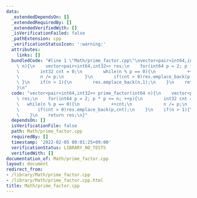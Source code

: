 ```yaml
---
data:
  _extendedDependsOn: []
  _extendedRequiredBy: []
  _extendedVerifiedWith: []
  _isVerificationFailed: false
  _pathExtension: cpp
  _verificationStatusIcon: ':warning:'
  attributes:
    links: []
  bundledCode: "#line 1 \"Math/prime_factor.cpp\"\nvector<pair<int64,int32>> prime_factor(int64\
    \ n){\n    vector<pair<int64,int32>> res;\n    for(int64 p = 2; p * p <= n; ++p){\n\
    \        int32 cnt = 0;\n        while(n % p == 0){\n            ++cnt;\n    \
    \        n /= p;\n        }\n        if(cnt > 0)res.emplace_back(p,cnt);\n   \
    \ }\n    if(n > 1){\n        res.emplace_back(n,1);\n    }\n    return res;\n\
    }\n"
  code: "vector<pair<int64,int32>> prime_factor(int64 n){\n    vector<pair<int64,int32>>\
    \ res;\n    for(int64 p = 2; p * p <= n; ++p){\n        int32 cnt = 0;\n     \
    \   while(n % p == 0){\n            ++cnt;\n            n /= p;\n        }\n \
    \       if(cnt > 0)res.emplace_back(p,cnt);\n    }\n    if(n > 1){\n        res.emplace_back(n,1);\n\
    \    }\n    return res;\n}"
  dependsOn: []
  isVerificationFile: false
  path: Math/prime_factor.cpp
  requiredBy: []
  timestamp: '2022-02-05 00:01:25+09:00'
  verificationStatus: LIBRARY_NO_TESTS
  verifiedWith: []
documentation_of: Math/prime_factor.cpp
layout: document
redirect_from:
- /library/Math/prime_factor.cpp
- /library/Math/prime_factor.cpp.html
title: Math/prime_factor.cpp
---
```

